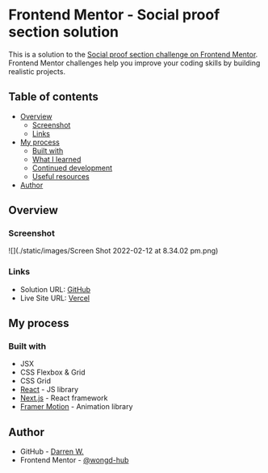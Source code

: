# Frontend Mentor - Social proof section solution

This is a solution to the [Social proof section challenge on Frontend Mentor](https://www.frontendmentor.io/challenges/social-proof-section-6e0qTv_bA). Frontend Mentor challenges help you improve your coding skills by building realistic projects. 

## Table of contents

- [Overview](#overview)
  - [Screenshot](#screenshot)
  - [Links](#links)
- [My process](#my-process)
  - [Built with](#built-with)
  - [What I learned](#what-i-learned)
  - [Continued development](#continued-development)
  - [Useful resources](#useful-resources)
- [Author](#author)

## Overview
### Screenshot

![](./static/images/Screen Shot 2022-02-12 at 8.34.02 pm.png)
### Links

- Solution URL: [GitHub](https://github.com/wongd-hub/fm-social-proof-section)
- Live Site URL: [Vercel](https://fm-social-proof-section-six.vercel.app)

## My process
### Built with

- JSX
- CSS Flexbox & Grid
- CSS Grid
- [React](https://reactjs.org/) - JS library
- [Next.js](https://nextjs.org/) - React framework
- [Framer Motion](https://www.framer.com/docs/) - Animation library

## Author

- GitHub - [Darren W.](https://github.com/wongd-hub/)
- Frontend Mentor - [@wongd-hub](https://www.frontendmentor.io/profile/wongd-hub)